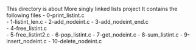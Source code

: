 This directory is about More singly linked lists project
It contains the following files
	- 0-print_listint.c    
	- 1-listint_len.c
	- 2-add_nodeint.c
	- 3-add_nodeint_end.c    
	- 4-free_listint.c     
  	- 5-free_listint2.c
  	- 6-pop_listint.c
   	- 7-get_nodeint.c
	- 8-sum_listint.c
	- 9-insert_nodeint.c
	- 10-delete_nodeint.c
